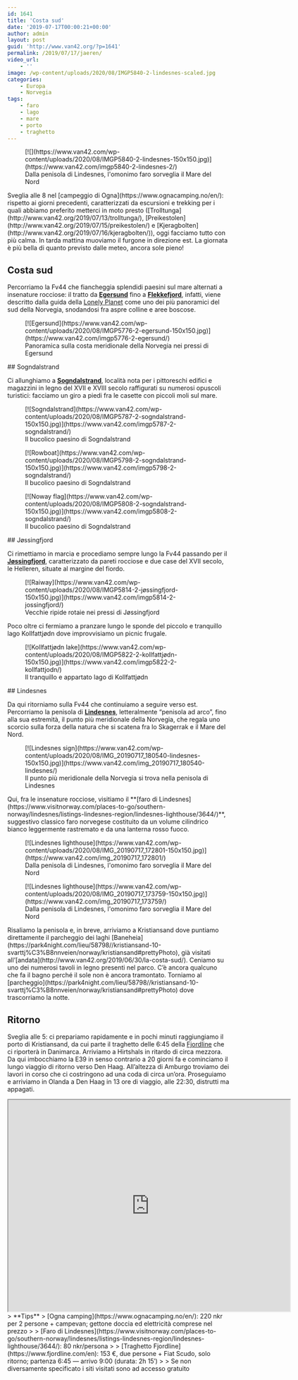 ```yaml
---
id: 1641
title: 'Costa sud'
date: '2019-07-17T00:00:21+00:00'
author: admin
layout: post
guid: 'http://www.van42.org/?p=1641'
permalink: /2019/07/17/jaeren/
video_url:
    - ''
image: /wp-content/uploads/2020/08/IMGP5840-2-lindesnes-scaled.jpg
categories:
    - Europa
    - Norvegia
tags:
    - faro
    - lago
    - mare
    - porto
    - traghetto
---
```


<div class="wp-container-206 wp-block-columns has-2-columns"><div class="wp-container-204 wp-block-column"><div class="wp-block-dgwt-justified-gallery"><div class="gallery galleryid-1641 gallery-columns-3 gallery-size-thumbnail" id="gallery-244"><figure class="gallery-item"><div class="gallery-icon landscape"> [![](https://www.van42.com/wp-content/uploads/2020/08/IMGP5840-2-lindesnes-150x150.jpg)](https://www.van42.com/imgp5840-2-lindesnes-2/) </div> <figcaption class="wp-caption-text gallery-caption" id="gallery-244-3878"> Dalla penisola di Lindesnes, l'omonimo faro sorveglia il Mare del Nord </figcaption></figure> </div></div>Sveglia alle 8 nel [campeggio di Ogna](https://www.ognacamping.no/en/): rispetto ai giorni precedenti, caratterizzati da escursioni e trekking per i quali abbiamo preferito metterci in moto presto ([Trolltunga](http://www.van42.org/2019/07/13/trolltunga/), [Preikestolen](http://www.van42.org/2019/07/15/preikestolen/) e [Kjeragbolten](http://www.van42.org/2019/07/16/kjeragbolten/)), oggi facciamo tutto con più calma. In tarda mattina muoviamo il furgone in direzione est. La giornata è più bella di quanto previsto dalle meteo, ancora sole pieno!

## Costa sud

Percorriamo la Fv44 che fiancheggia splendidi paesini sul mare alternati a insenature rocciose: il tratto da **[Egersund](https://www.fjordnorway.com/places-to-go/egersund-town-centre-p1086743)** fino a [**Flekkefjord**](https://www.visitnorway.com/places-to-go/southern-norway/flekkefjord/), infatti, viene descritto dalla guida della [Lonely Planet](https://shop.lonelyplanetitalia.it/prodotto/guida-di-viaggio-norvegia) come uno dei più panoramici del sud della Norvegia, snodandosi fra aspre colline e aree boscose.

<div class="wp-block-dgwt-justified-gallery"><div class="gallery galleryid-1641 gallery-columns-3 gallery-size-thumbnail" id="gallery-245"><figure class="gallery-item"><div class="gallery-icon landscape"> [![Egersund](https://www.van42.com/wp-content/uploads/2020/08/IMGP5776-2-egersund-150x150.jpg)](https://www.van42.com/imgp5776-2-egersund/) </div> <figcaption class="wp-caption-text gallery-caption" id="gallery-245-3842"> Panoramica sulla costa meridionale della Norvegia nei pressi di Egersund </figcaption></figure> </div></div>## Sogndalstrand

Ci allunghiamo a **[Sogndalstrand](https://www.visitnorway.com/listings/sogndalstrand/10739/)**, località nota per i pittoreschi edifici e magazzini in legno del XVII e XVIII secolo raffigurati su numerosi opuscoli turistici: facciamo un giro a piedi fra le casette con piccoli moli sul mare.

<div class="wp-block-dgwt-justified-gallery"><div class="gallery galleryid-1641 gallery-columns-3 gallery-size-thumbnail" id="gallery-246"><figure class="gallery-item"><div class="gallery-icon landscape"> [![Sogndalstrand](https://www.van42.com/wp-content/uploads/2020/08/IMGP5787-2-sogndalstrand-150x150.jpg)](https://www.van42.com/imgp5787-2-sogndalstrand/) </div> <figcaption class="wp-caption-text gallery-caption" id="gallery-246-3843"> Il bucolico paesino di Sogndalstrand </figcaption></figure> </div></div><div class="wp-block-dgwt-justified-gallery"><div class="gallery galleryid-1641 gallery-columns-3 gallery-size-thumbnail" id="gallery-247"><figure class="gallery-item"><div class="gallery-icon landscape"> [![Rowboat](https://www.van42.com/wp-content/uploads/2020/08/IMGP5798-2-sogndalstrand-150x150.jpg)](https://www.van42.com/imgp5798-2-sogndalstrand/) </div> <figcaption class="wp-caption-text gallery-caption" id="gallery-247-3845"> Il bucolico paesino di Sogndalstrand </figcaption></figure> </div></div><div class="wp-block-dgwt-justified-gallery"><div class="gallery galleryid-1641 gallery-columns-3 gallery-size-thumbnail" id="gallery-248"><figure class="gallery-item"><div class="gallery-icon landscape"> [![Noway flag](https://www.van42.com/wp-content/uploads/2020/08/IMGP5808-2-sogndalstrand-150x150.jpg)](https://www.van42.com/imgp5808-2-sogndalstrand/) </div> <figcaption class="wp-caption-text gallery-caption" id="gallery-248-3846"> Il bucolico paesino di Sogndalstrand </figcaption></figure> </div></div>## Jøssingfjord

Ci rimettiamo in marcia e procediamo sempre lungo la Fv44 passando per il **[Jøssingfjord](https://www.visitnorway.it/listings/helleren-and-j%C3%B8ssingfjord/10735/)**, caratterizzato da pareti rocciose e due case del XVII secolo, le Helleren, situate al margine del fiordo.

<div class="wp-block-dgwt-justified-gallery"><div class="gallery galleryid-1641 gallery-columns-3 gallery-size-thumbnail" id="gallery-249"><figure class="gallery-item"><div class="gallery-icon landscape"> [![Raiway](https://www.van42.com/wp-content/uploads/2020/08/IMGP5814-2-jøssingfjord-150x150.jpg)](https://www.van42.com/imgp5814-2-jossingfjord/) </div> <figcaption class="wp-caption-text gallery-caption" id="gallery-249-3848"> Vecchie ripide rotaie nei pressi di Jøssingfjord </figcaption></figure> </div></div>Poco oltre ci fermiamo a pranzare lungo le sponde del piccolo e tranquillo lago Kollfattjødn dove improvvisiamo un picnic frugale.

<div class="wp-block-dgwt-justified-gallery"><div class="gallery galleryid-1641 gallery-columns-3 gallery-size-thumbnail" id="gallery-250"><figure class="gallery-item"><div class="gallery-icon landscape"> [![Kollfattjødn lake](https://www.van42.com/wp-content/uploads/2020/08/IMGP5822-2-kollfattjødn-150x150.jpg)](https://www.van42.com/imgp5822-2-kollfattjodn/) </div> <figcaption class="wp-caption-text gallery-caption" id="gallery-250-3849"> Il tranquillo e appartato lago di Kollfattjødn </figcaption></figure> </div></div>## Lindesnes

Da qui ritorniamo sulla Fv44 che continuiamo a seguire verso est. Percorriamo la penisola di **[Lindesnes](https://www.visitnorway.com/places-to-go/southern-norway/lindesnes/)**, letteralmente “penisola ad arco”, fino alla sua estremità, il punto più meridionale della Norvegia, che regala uno scorcio sulla forza della natura che si scatena fra lo Skagerrak e il Mare del Nord.

<div class="wp-block-dgwt-justified-gallery"><div class="gallery galleryid-1641 gallery-columns-3 gallery-size-thumbnail" id="gallery-251"><figure class="gallery-item"><div class="gallery-icon portrait"> [![Lindesnes sign](https://www.van42.com/wp-content/uploads/2020/08/IMG_20190717_180540-lindesnes-150x150.jpg)](https://www.van42.com/img_20190717_180540-lindesnes/) </div> <figcaption class="wp-caption-text gallery-caption" id="gallery-251-3839"> Il punto più meridionale della Norvegia si trova nella penisola di Lindesnes </figcaption></figure> </div></div>Qui, fra le insenature rocciose, visitiamo il **[faro di Lindesnes](https://www.visitnorway.com/places-to-go/southern-norway/lindesnes/listings-lindesnes-region/lindesnes-lighthouse/3644/)**, suggestivo classico faro norvegese costituito da un volume cilindrico bianco leggermente rastremato e da una lanterna rosso fuoco.

<div class="wp-block-dgwt-justified-gallery"><div class="gallery galleryid-1641 gallery-columns-3 gallery-size-thumbnail" id="gallery-252"><figure class="gallery-item"><div class="gallery-icon landscape"> [![Lindesnes lighthouse](https://www.van42.com/wp-content/uploads/2020/08/IMG_20190717_172801-150x150.jpg)](https://www.van42.com/img_20190717_172801/) </div> <figcaption class="wp-caption-text gallery-caption" id="gallery-252-3840"> Dalla penisola di Lindesnes, l'omonimo faro sorveglia il Mare del Nord </figcaption></figure><figure class="gallery-item"><div class="gallery-icon portrait"> [![Lindesnes lighthouse](https://www.van42.com/wp-content/uploads/2020/08/IMG_20190717_173759-150x150.jpg)](https://www.van42.com/img_20190717_173759/) </div> <figcaption class="wp-caption-text gallery-caption" id="gallery-252-3841"> Dalla penisola di Lindesnes, l'omonimo faro sorveglia il Mare del Nord </figcaption></figure> </div></div>Risaliamo la penisola e, in breve, arriviamo a Kristiansand dove puntiamo direttamente il parcheggio dei laghi [Baneheia](https://park4night.com/lieu/58798//kristiansand-10-svarttj%C3%B8nnveien/norway/kristiansand#prettyPhoto), già visitati all’[andata](http://www.van42.org/2019/06/30/la-costa-sud/). Ceniamo su uno dei numerosi tavoli in legno presenti nel parco. C’è ancora qualcuno che fa il bagno perché il sole non è ancora tramontato. Torniamo al [parcheggio](https://park4night.com/lieu/58798//kristiansand-10-svarttj%C3%B8nnveien/norway/kristiansand#prettyPhoto) dove trascorriamo la notte.

## Ritorno

Sveglia alle 5: ci prepariamo rapidamente e in pochi minuti raggiungiamo il porto di Kristiansand, da cui parte il traghetto delle 6:45 della [Fjordline](https://www.fjordline.com/en) che ci riporterà in Danimarca. Arriviamo a Hirtshals in ritardo di circa mezzora. Da qui imbocchiamo la E39 in senso contrario a 20 giorni fa e cominciamo il lungo viaggio di ritorno verso Den Haag. All’altezza di Amburgo troviamo dei lavori in corso che ci costringono ad una coda di circa un’ora. Proseguiamo e arriviamo in Olanda a Den Haag in 13 ore di viaggio, alle 22:30, distrutti ma appagati.

</div><div class="wp-container-205 wp-block-column"><iframe height="480" loading="lazy" src="https://www.google.com/maps/d/u/0/embed?mid=1Zq412hsHtAhB0wvIPQNmXxJQUWI1OuUB" width="640"></iframe>> **Tips**  
> [Ogna camping](https://www.ognacamping.no/en/): 220 nkr per 2 persone + campevan; gettone doccia ed elettricità comprese nel prezzo
> 
> [Faro di Lindesnes](https://www.visitnorway.com/places-to-go/southern-norway/lindesnes/listings-lindesnes-region/lindesnes-lighthouse/3644/): 80 nkr/persona
> 
> [Traghetto Fjordline](https://www.fjordline.com/en): 153 €, due persone + Fiat Scudo, solo ritorno; partenza 6:45 — arrivo 9:00 (durata: 2h 15′)
> 
> Se non diversamente specificato i siti visitati sono ad accesso gratuito

</div></div>